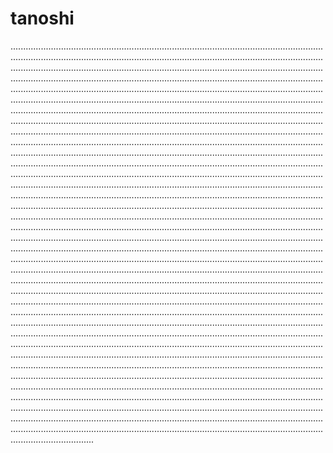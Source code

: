 # tanoshi

.............................................................................................................................................................................................................................................................................................................................................................................................................................................................................................................................................................................................................................................................................................................................................................................................................................................................................................................................................................................................................................................................................................................................................................................................................................................................................................................................................................................................................................................................................................................................................................................................................................................................................................................................................................................................................................................................................................................................................................................................................................................................................................................................................................................................................................................................................................................................................................................................................................................................................................................................................................................................................................................................................................................................................................................................................................................................................................................................................................................................................................................................................................................................................................................................................................................................................................................................................................................................................................................................................................................................................................................................................................................................................................................................................................................................................................................................................................................................................................................................................................................................................................................................................................................................................................................................................................................................................................................................................................................................................................................................................................................................................................................................................................................................................................................................................